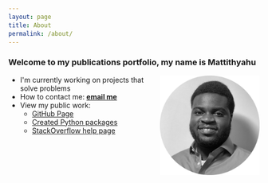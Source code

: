 ```yaml
---
layout: page
title: About
permalink: /about/
---
```

### Welcome to my publications portfolio, my name is **Mattithyahu**

<img src="/images/My photo1.png" style="float:right;width:200px;height:200px;"/>

*   I'm currently working on projects that solve problems
*   How to contact me: <a href="mailto:contactmattithyahu@gmail.com"><strong>email me</strong></a>
*   View my public work:
    *   [GitHub Page](https://github.com/MattithyahuData)
    *   [Created Python packages](https://pypi.org/user/mattithyahudata/)
    *   [StackOverflow help page](https://stackoverflow.com/users/16562519/analyticsolutions)




[jekyll-organization]: https://github.com/jekyll
